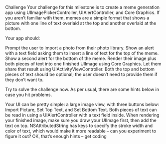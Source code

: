 Challenge
Your challenge for this milestone is to create a meme generation app using UIImagePickerController, UIAlertController, and Core Graphics. If you aren’t familiar with them, memes are a simple format that shows a picture with one line of text overlaid at the top and another overlaid at the bottom.

Your app should:

Prompt the user to import a photo from their photo library.
Show an alert with a text field asking them to insert a line of text for the top of the meme.
Show a second alert for the bottom of the meme.
Render their image plus both pieces of text into one finished UIImage using Core Graphics.
Let them share that result using UIActivityViewController.
Both the top and bottom pieces of text should be optional; the user doesn’t need to provide them if they don’t want to.

Try to solve the challenge now. As per usual, there are some hints below in case you hit problems.

Your UI can be pretty simple: a large image view, with three buttons below: Import Picture, Set Top Text, and Set Bottom Text.
Both pieces of text can be read in using a UIAlertController with a text field inside.
When rendering your finished image, make sure you draw your UIImage first, then add the text on top.
NSAttributedString has keys to specify the stroke width and color of text, which would make it more readable – can you experiment to figure it out?
OK, that’s enough hints – get coding
